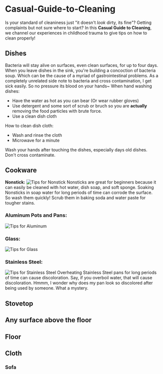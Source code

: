 # Casual-Guide-to-Cleaning
Is your standard of cleaniness just "it doesn't *look* dirty, its fine"?
Getting complaints but not sure where to start?
In this **Casual Guide to Cleaning**, we channel our experiences in childhood trauma to give tips on how to clean properly!

## Dishes
Bacteria will stay alive on surfaces, even clean surfaces, for up to four days. When you leave dishes in the sink, you're building a concoction of bacteria soup.
Which can be the cause of a myriad of gastrointestinal problems. As a completely unrelated side note to bacteria and cross contamination, I get sick easily. So no pressure its blood on your hands~ 
When hand washing dishes: 
- Have the water as hot as you can bear (Or wear rubber gloves)
- Use detergent and some sort of scrub or bruch so you are **actually** removing the food particles with brute force.
- Use a clean dish cloth

How to clean dish cloth: 
- Wash and rinse the cloth
- Microwave for a minute

Wash your hands after touching the dishes, especially days old dishes. Don't cross contaminate.

## Cookware
**Nonstick:**
![Tips for Nonstick](https://cdn.kitchencabinetkings.com/media/siege/cleaning-pots-and-pans/cleaning-posts-and-pans-nonstick.png)
Nonsticks are great for beginners because it can easily be cleaned with hot water, dish soap, and soft sponge. 
Soaking Nonsticks in soap water for long periods of time can corrode the surface. So wash them quickly! 
Scrub them in baking soda and water paste for tougher stains.

### Aluminum Pots and Pans:
![Tips for Aluminum](https://cdn.kitchencabinetkings.com/media/siege/cleaning-pots-and-pans/cleaning-posts-and-pans-aluminum.png)

### Glass:
![Tips for Glass](https://cdn.kitchencabinetkings.com/media/siege/cleaning-pots-and-pans/cleaning-posts-and-pans-glass.png)

### Stainless Steel:
![Tips for Stainless Steel](https://cdn.kitchencabinetkings.com/media/siege/cleaning-pots-and-pans/cleaning-posts-and-pans-stainless-steel.png)
Overheating Stainless Steel pans for long periods of time can cause discoloration. Say, if you overboil water, that will cause discoloration.
Hmmm, I wonder why does my pan look so discolored after being used by someone. What a mystery.

## Stovetop
## Any surface above the floor
## Floor
## Cloth 
### Sofa

